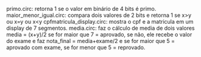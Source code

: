 primo.circ: retorna 1 se o valor em binário de 4 bits é primo.
maior_menor_igual.circ: compara dois valores de 2 bits e retorna 1 se x>y ou x=y ou x<y
cpfmatricula_display.circ: mostra o cpf e a matricula em um display de 7 segmentos.
media.circ: faz o cálculo de media de dois valores media = (x+y)/2 se for maior que 7 = aprovado, se não, ele recebe o valor do exame e faz nota_final = media+exame/2 e se for maior que 5 = aprovado com exame, se for menor que 5 = reprovado.
